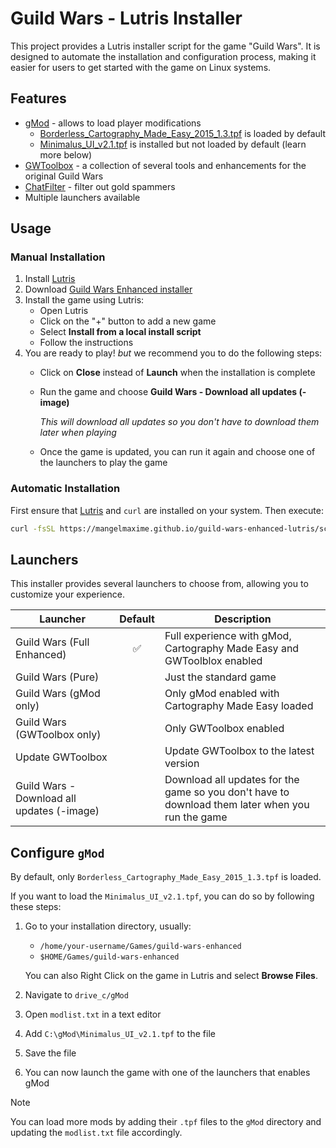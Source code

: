 # Guild Wars - Lutris Installer

This project provides a Lutris installer script for the game "Guild Wars". It is designed to automate the installation and configuration process, making it easier for users to get started with the game on Linux systems.

## Features

- [gMod](https://github.com/gwdevhub/gMod) - allows to load player modifications
    - [Borderless_Cartography_Made_Easy_2015_1.3.tpf](https://wiki.guildwars.com/wiki/Player-made_Modifications/Cartography_Index) is loaded by default
    - [Minimalus_UI_v2.1.tpf](https://wiki.guildwars.com/wiki/User:Jujin/Minimalus_UI_Mod) is installed but not loaded by default (learn more below)
- [GWToolbox](https://www.gwtoolbox.com/) - a collection of several tools and enhancements for the original Guild Wars
- [ChatFilter](https://guildwarslegacy.com/forum/thread/2956-chat-filter-filter-out-gold-spammers/) - filter out gold spammers
- Multiple launchers available

## Usage

### Manual Installation

1. Install [Lutris](https://lutris.net/)
2. Download [Guild Wars Enhanced installer](https://mangelmaxime.github.io/guild-wars-enhanced-lutris/scripts/guild-wars-enhanced.yml)
3. Install the game using Lutris:
   - Open Lutris
   - Click on the "+" button to add a new game
   - Select **Install from a local install script**
   - Follow the instructions
4. You are ready to play! *but* we recommend you to do the following steps:
    - Click on **Close** instead of **Launch** when the installation is complete
    - Run the game and choose **Guild Wars - Download all updates (-image)**

        *This will download all updates so you don't have to download them later when playing*

    - Once the game is updated, you can run it again and choose one of the launchers to play the game

### Automatic Installation

First ensure that [Lutris](https://lutris.net/) and `curl` are installed on your system. Then execute:

```bash
curl -fsSL https://mangelmaxime.github.io/guild-wars-enhanced-lutris/scripts/install.yml | bash
```

## Launchers

This installer provides several launchers to choose from, allowing you to customize your experience.

| Launcher                                   | Default | Description                                                                                      |
| ------------------------------------------ | :-----: | ------------------------------------------------------------------------------------------------ |
| Guild Wars (Full Enhanced)                 |   ✅    | Full experience with gMod, Cartography Made Easy and GWToolblox enabled                          |
| Guild Wars (Pure)                          |         | Just the standard game                                                                           |
| Guild Wars (gMod only)                     |         | Only gMod enabled with Cartography Made Easy loaded                                              |
| Guild Wars (GWToolbox only)                |         | Only GWToolbox enabled                                                                           |
| Update GWToolbox                           |         | Update GWToolbox to the latest version                                                           |
| Guild Wars - Download all updates (-image) |         | Download all updates for the game so you don't have to download them later when you run the game |

## Configure `gMod`

By default, only `Borderless_Cartography_Made_Easy_2015_1.3.tpf` is loaded.

If you want to load the `Minimalus_UI_v2.1.tpf`, you can do so by following these steps:

1. Go to your installation directory, usually:

    - `/home/your-username/Games/guild-wars-enhanced`
    - `$HOME/Games/guild-wars-enhanced`

    You can also Right Click on the game in Lutris and select **Browse Files**.

2. Navigate to `drive_c/gMod`
3. Open `modlist.txt` in a text editor
4. Add `C:\gMod\Minimalus_UI_v2.1.tpf` to the file
5. Save the file
6. You can now launch the game with one of the launchers that enables gMod

> [!NOTE]
> You can load more mods by adding their `.tpf` files to the `gMod` directory and updating the `modlist.txt` file accordingly.
